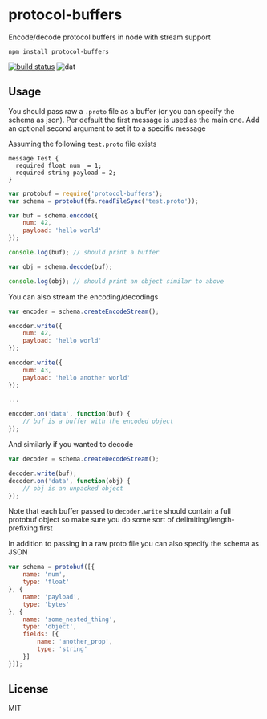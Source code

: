 # protocol-buffers

Encode/decode protocol buffers in node with stream support

	npm install protocol-buffers

[![build status](http://img.shields.io/travis/mafintosh/protocol-buffers.svg?style=flat)](http://travis-ci.org/mafintosh/protocol-buffers)
![dat](http://img.shields.io/badge/Development%20sponsored%20by-dat-green.svg?style=flat)

## Usage

You should pass raw a `.proto` file as a buffer (or you can specify the schema as json).
Per default the first message is used as the main one. Add an optional second argument to set it
to a specific message

Assuming the following `test.proto` file exists

```
message Test {
  required float num  = 1;
  required string payload = 2;
}
```

``` js
var protobuf = require('protocol-buffers');
var schema = protobuf(fs.readFileSync('test.proto'));

var buf = schema.encode({
	num: 42,
	payload: 'hello world'
});

console.log(buf); // should print a buffer

var obj = schema.decode(buf);

console.log(obj); // should print an object similar to above
```

You can also stream the encoding/decodings

``` js
var encoder = schema.createEncodeStream();

encoder.write({
	num: 42,
	payload: 'hello world'
});

encoder.write({
	num: 43,
	payload: 'hello another world'
});

...

encoder.on('data', function(buf) {
	// buf is a buffer with the encoded object
});
```

And similarly if you wanted to decode

``` js
var decoder = schema.createDecodeStream();

decoder.write(buf);
decoder.on('data', function(obj) {
	// obj is an unpacked object
});
```

Note that each buffer passed to `decoder.write` should contain a full protobuf object so make sure
you do some sort of delimiting/length-prefixing first

In addition to passing in a raw proto file you can also specify the schema as JSON

``` js
var schema = protobuf([{
	name: 'num',
	type: 'float'
}, {
	name: 'payload',
	type: 'bytes'
}, {
	name: 'some_nested_thing',
	type: 'object',
	fields: [{
		name: 'another_prop',
		type: 'string'
	}]
}]);
```

## License

MIT